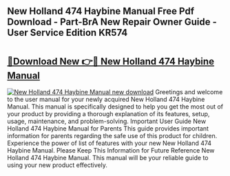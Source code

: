 ## New Holland 474 Haybine Manual Free Pdf Download - Part-BrA New Repair Owner Guide - User Service Edition KR574

# <h2><a href="http://bc94849.oget.top/?id=New+Holland+474+Haybine+Manual">🔗Download New 👉🔴 New Holland 474 Haybine Manual</a></h2>

[![New Holland 474 Haybine Manual new download](https://i.imgur.com/5g1atiW.png)](http://bc94849.oget.top/?id=New+Holland+474+Haybine+Manual)
Greetings and welcome to the user manual for your newly acquired New Holland 474 Haybine Manual. This manual is specifically designed to help you get the most out of your product by providing a thorough explanation of its features, setup, usage, maintenance, and problem-solving. Important User Guide New Holland 474 Haybine Manual for Parents This guide provides important information for parents regarding the safe use of this product for children. Experience the power of list of features with your new New Holland 474 Haybine Manual. Please Keep This Information for Future Reference New Holland 474 Haybine Manual. This manual will be your reliable guide to using your new product effectively.
